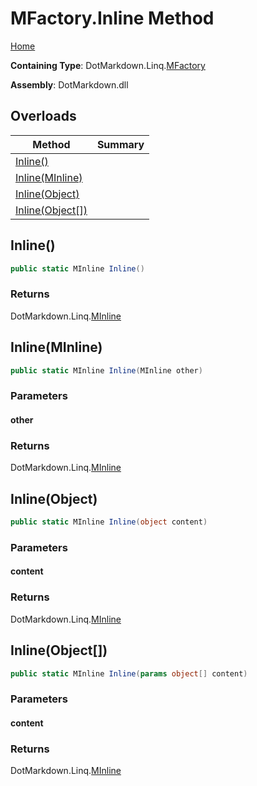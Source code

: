 <a name="_top"></a>

# MFactory\.Inline Method

[Home](../../../../README.md#_top)

**Containing Type**: DotMarkdown\.Linq\.[MFactory](../README.md#_top)

**Assembly**: DotMarkdown\.dll

## Overloads

| Method | Summary |
| ------ | ------- |
| [Inline()](#DotMarkdown_Linq_MFactory_Inline) | |
| [Inline(MInline)](#DotMarkdown_Linq_MFactory_Inline_DotMarkdown_Linq_MInline_) | |
| [Inline(Object)](#DotMarkdown_Linq_MFactory_Inline_System_Object_) | |
| [Inline(Object\[\])](#DotMarkdown_Linq_MFactory_Inline_System_Object___) | |

## Inline\(\) <a name="DotMarkdown_Linq_MFactory_Inline"></a>

```csharp
public static MInline Inline()
```

### Returns

DotMarkdown\.Linq\.[MInline](../../MInline/README.md#_top)

## Inline\(MInline\) <a name="DotMarkdown_Linq_MFactory_Inline_DotMarkdown_Linq_MInline_"></a>

```csharp
public static MInline Inline(MInline other)
```

### Parameters

#### other

### Returns

DotMarkdown\.Linq\.[MInline](../../MInline/README.md#_top)

## Inline\(Object\) <a name="DotMarkdown_Linq_MFactory_Inline_System_Object_"></a>

```csharp
public static MInline Inline(object content)
```

### Parameters

#### content

### Returns

DotMarkdown\.Linq\.[MInline](../../MInline/README.md#_top)

## Inline\(Object\[\]\) <a name="DotMarkdown_Linq_MFactory_Inline_System_Object___"></a>

```csharp
public static MInline Inline(params object[] content)
```

### Parameters

#### content

### Returns

DotMarkdown\.Linq\.[MInline](../../MInline/README.md#_top)

